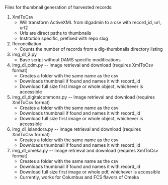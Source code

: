 Files for thumbnail generation of harvested records:

1. XmlToCsv
   * Will transform ActiveXML from dlgadmin to a csv with record_id, url, url2
   * Urls are direct paths to thumbnails
   * Institution specific, prefixed with repo slug
2. Reconciliation
   * Counts the number of records from a dlg-thumbnails directory listing
3. img_dl_2.py
   * Base script without DAMS specific modifications
4. img_dl_cdm.py -- Image retrieval and download (requires XmlToCsv format)
   * Creates a folder with the same name as the csv
   * Downloads thumbnail if found and names it with record_id
   * Download full size first image or whole object, whichever is accessible
5. img_dl_digitalcommons.py -- Image retrieval and download (requires XmlToCsv format)
   * Creates a folder with the same name as the csv
   * Downloads thumbnail if found and names it with record_id
   * Download full size first image or whole object, whichever is accessible
6. img_dl_islandora.py -- Image retrieval and download (requires XmlToCsv format)
   * Creates a folder with the same name as the csv
   * Downloads thumbnail if found and names it with record_id
7. img_dl_omeka.py -- Image retrieval and download (requires XmlToCsv format)
   * Creates a folder with the same name as the csv
   * Downloads thumbnail if found and names it with record_id
   * Download full size first image or whole pdf, whichever is accessible
   * Currently, works for Columbus and FCS flavors of Omeka

   

